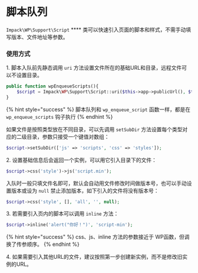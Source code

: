 # 脚本队列

`Impack\WP\Support\Script` **** 类可以快速引入页面的脚本和样式，不需手动填写版本、文件地址等参数。

### 使用方式

1\. 脚本入队前先静态调用 `uri` 方法设置文件所在的基础URL和目录，远程文件可以不设置目录。

```php
public function wpEnqueueScripts(){
    $script = Impack\WP\Support\Script::uri($this->app->publicUrl(), $this->app->publicPath());
}
```

{% hint style="success" %}
脚本队列和 `wp_enqueue_script` 函数一样，都是在 `wp_enqueue_scripts` 钩子执行
{% endhint %}

如果文件是按照类型放在不同目录，可以先调用 `setSubDir` 方法设置每个类型对应的二级目录，参数只接受一个键值对数组：

```php
$script->setSubDir(['js' => 'scripts', 'css' => 'styles']);
```

2\. 设置基础信息后会返回一个实例，可以用它引入目录下的文件：

```php
$script->css('style')->js('script.min');
```

入队时一般只填文件名即可，默认会自动用文件修改时间做版本号，也可以手动设置版本或设为 `null` 禁止添加版本，如下引入的文件将没有版本号：

```php
$script->css('style', [], 'all', '', null);
```

3\. 若需要引入页内的脚本可以调用 `inline` 方法：

```php
$script->inline('alert("你好！")', 'script-min');
```

{% hint style="success" %}
css、js、inline 方法的参数接近于 WP函数，但调换了传参顺序。
{% endhint %}

4\. 如果需要引入其他URL的文件，建议按照第一步创建新实例，而不是修改旧实例的URL。
